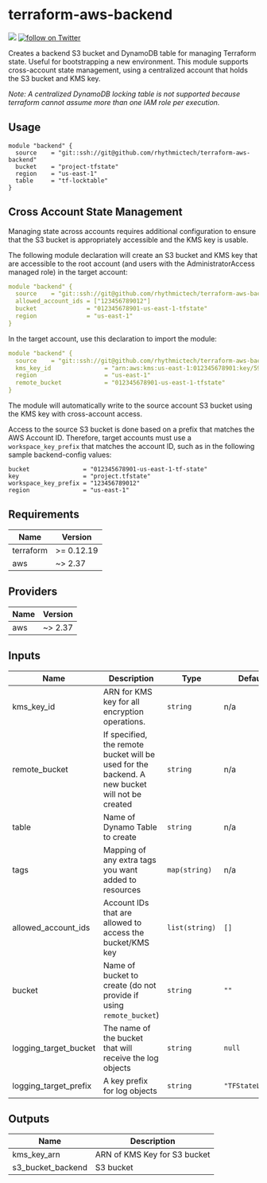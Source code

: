 # terraform-aws-backend
[![](https://github.com/rhythmictech/terraform-aws-backend/workflows/pre-commit-check/badge.svg)](https://github.com/rhythmictech/terraform-aws-backend/actions) <a href="https://twitter.com/intent/follow?screen_name=RhythmicTech"><img src="https://img.shields.io/twitter/follow/RhythmicTech?style=social&logo=RhythmicTech" alt="follow on Twitter"></a>

Creates a backend S3 bucket and DynamoDB table for managing Terraform state. Useful for bootstrapping a new
environment. This module supports cross-account state management, using a centralized account that holds the S3 bucket and KMS key.

_Note: A centralized DynamoDB locking table is not supported because terraform cannot assume more than one IAM role per execution._

## Usage
```
module "backend" {
  source    = "git::ssh://git@github.com/rhythmictech/terraform-aws-backend"
  bucket    = "project-tfstate"
  region    = "us-east-1"
  table     = "tf-locktable"
}

```

## Cross Account State Management
Managing state across accounts requires additional configuration to ensure that the S3 bucket is appropriately accessible and the KMS key is usable.

The following module declaration will create an S3 bucket and KMS key that are accessible to the root account (and users with the AdministratorAccess managed role) in the target account:

```yaml
module "backend" {
  source    = "git::ssh://git@github.com/rhythmictech/terraform-aws-backend"
  allowed_account_ids = ["123456789012"]
  bucket              = "012345678901-us-east-1-tfstate"
  region              = "us-east-1"
}
```

In the target account, use this declaration to import the module:

```yaml
module "backend" {
  source    = "git::ssh://git@github.com/rhythmictech/terraform-aws-backend"
  kms_key_id               = "arn:aws:kms:us-east-1:012345678901:key/59381274-af42-8521-04af-ab0acfe3d521"
  region                   = "us-east-1"
  remote_bucket            = "012345678901-us-east-1-tfstate"
}
```

The module will automatically write to the source account S3 bucket using the KMS key with cross-account access.

Access to the source S3 bucket is done based on a prefix that matches the AWS Account ID. Therefore, target accounts must use a `workspace_key_prefix` that matches the account ID, such as in the following sample backend-config values:

```
bucket               = "012345678901-us-east-1-tf-state"
key                  = "project.tfstate"
workspace_key_prefix = "123456789012"
region               = "us-east-1"
```

<!-- BEGINNING OF PRE-COMMIT-TERRAFORM DOCS HOOK -->
## Requirements

| Name | Version |
|------|---------|
| terraform | >= 0.12.19 |
| aws | ~> 2.37 |

## Providers

| Name | Version |
|------|---------|
| aws | ~> 2.37 |

## Inputs

| Name | Description | Type | Default | Required |
|------|-------------|------|---------|:--------:|
| kms\_key\_id | ARN for KMS key for all encryption operations. | `string` | n/a | yes |
| remote\_bucket | If specified, the remote bucket will be used for the backend. A new bucket will not be created | `string` | n/a | yes |
| table | Name of Dynamo Table to create | `string` | n/a | yes |
| tags | Mapping of any extra tags you want added to resources | `map(string)` | n/a | yes |
| allowed\_account\_ids | Account IDs that are allowed to access the bucket/KMS key | `list(string)` | `[]` | no |
| bucket | Name of bucket to create (do not provide if using `remote_bucket`) | `string` | `""` | no |
| logging\_target\_bucket | The name of the bucket that will receive the log objects | `string` | `null` | no |
| logging\_target\_prefix | A key prefix for log objects | `string` | `"TFStateLogs/"` | no |

## Outputs

| Name | Description |
|------|-------------|
| kms\_key\_arn | ARN of KMS Key for S3 bucket |
| s3\_bucket\_backend | S3 bucket |

<!-- END OF PRE-COMMIT-TERRAFORM DOCS HOOK -->
